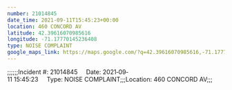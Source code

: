 ```yaml
---
number: 21014845
date_time: 2021-09-11T15:45:23+00:00
location: 460 CONCORD AV
latitude: 42.39616070985616
longitude: -71.17770145236408
type: NOISE COMPLAINT
google_maps_link: https://maps.google.com/?q=42.39616070985616,-71.17770145236408
---
```


;;;;;;Incident #: 21014845     Date: 2021‐09‐11 15:45:23     Type: NOISE COMPLAINT;;;Location: 460 CONCORD AV;;;
